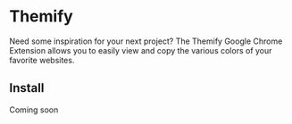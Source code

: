 # Themify
Need some inspiration for your next project? The Themify Google Chrome Extension allows you to easily view and copy the various colors of your favorite websites. 

## Install
Coming soon

